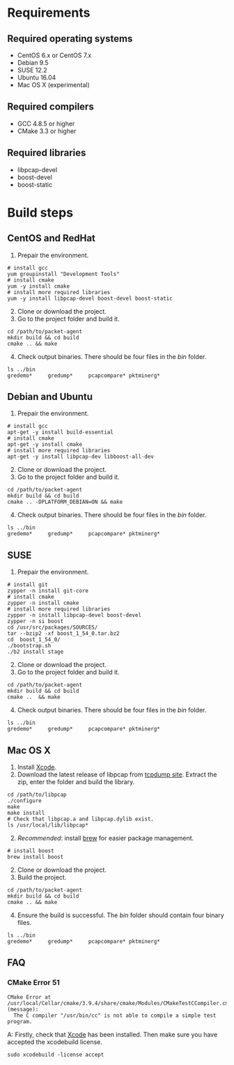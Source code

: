 # Requirements

## Required operating systems

* CentOS 6.x or CentOS 7.x
* Debian 9.5
* SUSE 12.2
* Ubuntu 16.04
* Mac OS X (experimental)
    
## Required compilers

* GCC 4.8.5 or higher
* CMake 3.3 or higher
    
## Required libraries

* libpcap-devel
* boost-devel
* boost-static


# Build steps

## CentOS and RedHat

1. Prepair the environment.

```shell
# install gcc
yum groupinstall "Development Tools"
# install cmake
yum -y install cmake
# install more required libraries
yum -y install libpcap-devel boost-devel boost-static
```

2. Clone or download the project.
3. Go to the project folder and build it.

```shell
cd /path/to/packet-agent
mkdir build && cd build
cmake .. && make
```

4. Check output binaries. There should be four files in the *bin* folder.

```shell
ls ../bin
gredemo*     gredump*     pcapcompare* pktminerg*
```


## Debian and Ubuntu

1. Prepair the environment.

```shell
# install gcc
apt-get -y install build-essential
# install cmake
apt-get -y install cmake
# install more required libraries
apt-get -y install libpcap-dev libboost-all-dev
```

2. Clone or download the project.
3. Go to the project folder and build it.

```shell
cd /path/to/packet-agent
mkdir build && cd build
cmake .. -DPLATFORM_DEBIAN=ON && make
```

4. Check output binaries. There should be four files in the *bin* folder.

```shell
ls ../bin
gredemo*     gredump*     pcapcompare* pktminerg*
```

## SUSE

1. Prepair the environment.

```shell
# install git
zypper -n install git-core
# install cmake
zypper -n install cmake
# install more required libraries
zypper -n install libpcap-devel boost-devel
zypper -n si boost
cd /usr/src/packages/SOURCES/
tar --bzip2 -xf boost_1_54_0.tar.bz2
cd  boost_1_54_0/
./bootstrap.sh
./b2 install stage 
```

2. Clone or download the project.
3. Go to the project folder and build it.

```shell
cd /path/to/packet-agent
mkdir build && cd build
cmake ..  && make
```

4. Check output binaries. There should be four files in the *bin* folder.

```shell
ls ../bin
gredemo*     gredump*     pcapcompare* pktminerg*
```
## Mac OS X

1. Install [Xcode](https://developer.apple.com/xcode/).
2. Download the latest release of libpcap from [tcpdump site](http://www.tcpdump.org). Extract the zip, enter the folder and build the library.

```shell
cd /path/to/libpcap
./configure 
make
make install
# Check that libpcap.a and libpcap.dylib exist.
ls /usr/local/lib/libpcap*
```

2. *Recommended*: install [brew](https://brew.sh/) for easier package management.

```shell
# install boost
brew install boost
```

2. Clone or download the project.
3. Build the project.

```shell
cd /path/to/packet-agent
mkdir build && cd build
cmake .. && make
```

4. Ensure the build is successful. The *bin* folder should contain four binary files.

```shell
ls ../bin
gredemo*     gredump*     pcapcompare* pktminerg*
```

## FAQ

### CMake Error 51

```shell
CMake Error at /usr/local/Cellar/cmake/3.9.4/share/cmake/Modules/CMakeTestCCompiler.cmake:51 (message):
  The C compiler "/usr/bin/cc" is not able to compile a simple test program.
```

A: Firstly, check that [Xcode](https://developer.apple.com/xcode/) has been installed. Then make sure you have accepted the xcodebuild license.

```shell
sudo xcodebuild -license accept
```
  

